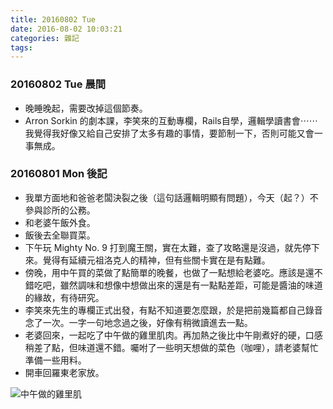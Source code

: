 ```yaml
---
title: 20160802 Tue
date: 2016-08-02 10:03:21
categories: 雜記
tags:
---
```


### 20160802 Tue 晨間

- 晚睡晚起，需要改掉這個節奏。
-  Arron Sorkin 的劇本課，李笑來的互動專欄，Rails自學，邏輯學讀書會⋯⋯我覺得我好像又給自己安排了太多有趣的事情，要節制一下，否則可能又會一事無成。


### 20160801 Mon 後記

- 我單方面地和爸爸老闆決裂之後（這句話邏輯明顯有問題），今天（起？）不參與診所的公務。
- 和老婆午飯外食。
- 飯後去全聯買菜。
- 下午玩 Mighty No. 9 打到魔王關，實在太難，查了攻略還是沒過，就先停下來。覺得有延續元祖洛克人的精神，但有些關卡實在是有點難。
- 傍晚，用中午買的菜做了點簡單的晚餐，也做了一點想給老婆吃。應該是還不錯吃吧，雖然調味和想像中想做出來的還是有一點點差距，可能是醬油的味道的緣故，有待研究。
- 李笑來先生的專欄正式出發，有點不知道要怎麼跟，於是把前幾篇都自己錄音念了一次。一字一句地念過之後，好像有稍微讀進去一點。
- 老婆回來，一起吃了中午做的雞里肌肉。再加熱之後比中午剛煮好的硬，口感稍差了點，但味道還不錯。囑咐了一些明天想做的菜色（咖哩），請老婆幫忙準備一些用料。
- 開車回羅東老家放。

![中午做的雞里肌](https://c3.staticflickr.com/9/8368/28680610266_64c51cc0c3_z.jpg)
